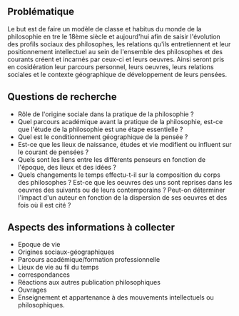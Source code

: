 ## Problématique

Le but est de faire un modèle de classe et habitus du monde de la philosophie en tre le 18ème siècle et aujourd'hui afin de saisir l'évolution des profils sociaux des philosophes, les relations qu'ils entretiennent et leur positionnement intellectuel au sein de l'ensemble des philosophes et des courants créent et incarnés par ceux-ci et leurs oeuvres. Ainsi seront pris en cosidération leur parcours personnel, leurs oeuvres, leurs relations sociales et le contexte géographique de développement de leurs pensées. 


## Questions de recherche

* Rôle de l'origine sociale dans la pratique de la philosophie ?
* Quel parcours académique avant la pratique de la philosophie, est-ce que l'étude de la philosophie est une étape essentielle ?
* Quel est le conditionnement géographique de la pensée ? 
* Est-ce que les lieux de naissance, études et vie modifient ou influent sur le courant de pensées ?
* Quels sont les liens entre les différents penseurs en fonction de l'époque, des lieux et des idées ?
* Quels changements le temps effectu-t-il sur la composition du corps des philosophes ?
Est-ce que les oeuvres des uns sont reprises dans les oeuvres des suivants ou de leurs contemporains ? 
Peut-on déterminer l'impact d'un auteur en fonction de la dispersion de ses oeuvres et des fois où il est cité ?

## Aspects des informations à collecter

* Epoque de vie
* Origines sociaux-géographiques
* Parcours académique/formation professionnelle
* Lieux de vie au fil du temps
* correspondances
* Réactions aux autres publication philosophiques
* Ouvrages
* Enseignement et appartenance à des mouvements intellectuels ou philosophiques. 